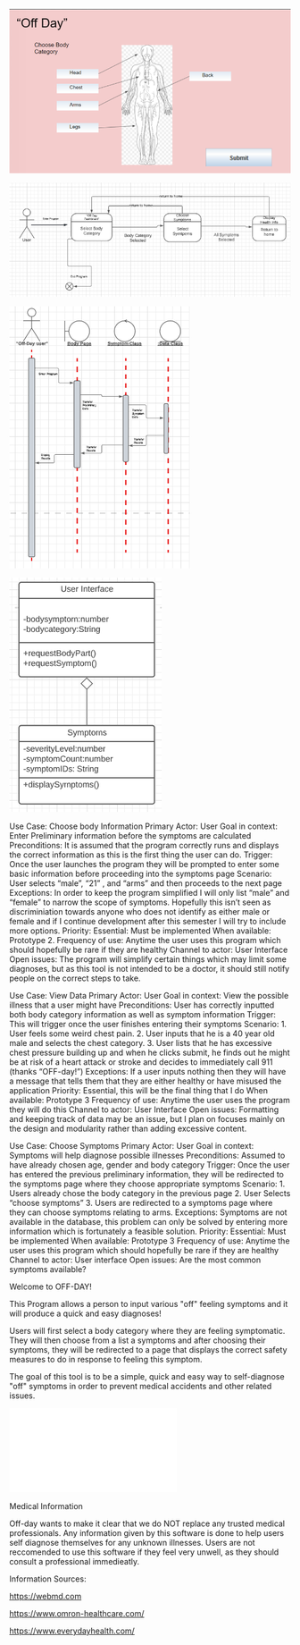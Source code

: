 ![This is an image](./docs/UI.PNG)

![This is an image](./docs/statech.PNG)

![This is an image](./docs/sequencedia.PNG)


![This is an image](./docs/designclass.PNG)


Use Case: Choose body Information
Primary Actor: User
Goal in context: Enter Preliminary information before the symptoms are calculated
Preconditions: It is assumed that the program correctly runs and displays the correct information as this is the first thing the user can do.
Trigger: Once the user launches the program they will be prompted to enter some basic information before proceeding into the symptoms page
Scenario: User selects “male”, “21” , and “arms” and then proceeds to the next page
Exceptions: In order to keep the program simplified I will only list “male” and “female” to narrow the scope of symptoms. Hopefully this isn’t seen as discriminiation towards anyone who does not identify as either male or female and if I continue development after this semester I will try to include more options.
Priority:  Essential: Must be implemented
When available: Prototype 2. 
Frequency of use: Anytime the user uses this program which should hopefully be rare if they are healthy
Channel to actor: User Interface
Open issues: The program will simplify certain things which may limit some diagnoses, but as this tool is not intended to be a doctor, it should still notify people on the correct steps to take.


Use Case: View Data
Primary Actor: User
Goal in context: View the possible illness that a user might have
Preconditions: User has correctly inputted both body category information as well as symptom information
Trigger: This will trigger once the user finishes entering their symptoms
Scenario: 1. User feels some weird chest pain. 2. User inputs that he is a 40 year old male and selects the chest category. 3. User lists that he has excessive chest pressure building up and when he clicks submit, he finds out he might be at risk of a heart attack or stroke and decides to immediately call 911 (thanks “OFF-day!”)
Exceptions: If a user inputs nothing then they will have a message that tells them that they are either healthy or have misused the application
Priority: Essential, this will be the final thing that I do
When available: Prototype 3
Frequency of use: Anytime the user uses the program they will do this
Channel to actor: User Interface
Open issues: Formatting and keeping track of data may be an issue, but I plan on focuses mainly on the design and modularity rather than adding excessive content.

Use Case: Choose Symptoms
Primary Actor: User
Goal in context: Symptoms will help diagnose possible illnesses
Preconditions: Assumed to have already chosen age, gender and body category
Trigger: Once the user has entered the previous preliminary information, they will be redirected to the symptoms page where they choose appropriate symptoms
Scenario: 1. Users already chose the body category in the previous page 2. User Selects “choose symptoms” 3. Users are redirected to a symptoms page where they can choose symptoms relating to arms.
Exceptions: Symptoms are not available in the database, this problem can only be solved by entering more information which is fortunately a feasible solution.
Priority: Essential: Must be implemented
When available: Prototype 3
Frequency of use: Anytime the user uses this program which should hopefully be rare if they are healthy
Channel to actor: User interface
Open issues: Are the most common symptoms available?









Welcome to OFF-DAY!


This Program allows a person to input various "off" feeling symptoms and it will produce a quick and easy diagnoses!

Users will first select a body category where they are feeling symptomatic. They will then choose from a list a symptoms and after choosing their symptoms, they will be redirected to a page that displays the correct safety measures to do in response to feeling this symptom.

The goal of this tool is to be a simple, quick and easy way to self-diagnose "off" symptoms in order to prevent medical accidents and other related issues. 

![Link to OpenSource Instructions](./OpensourceInfo.md)



Medical Information


Off-day wants to make it clear that we do NOT replace any trusted medical professionals. Any information given by this software is done to help users self diagnose themselves for any unknown illnesses. Users are not reccomended to use this software if they feel very unwell, as they should consult a professional immedieatly.

Information Sources:

https://webmd.com

https://www.omron-healthcare.com/

https://www.everydayhealth.com/


